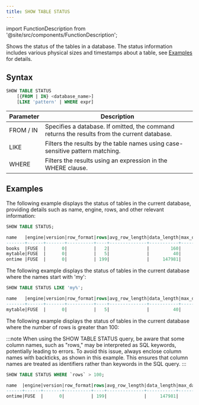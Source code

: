 ```yaml
---
title: SHOW TABLE STATUS
---
```

import FunctionDescription from '@site/src/components/FunctionDescription';

<FunctionDescription description="Introduced or updated: v1.2.131"/>

Shows the status of the tables in a database. The status information includes various physical sizes and timestamps about a table, see [Examples](#examples) for details.

## Syntax

```sql
SHOW TABLE STATUS
    [{FROM | IN} <database_name>]
    [LIKE 'pattern' | WHERE expr]
```

| Parameter | Description                                                                                                                 |
|-----------|-----------------------------------------------------------------------------------------------------------------------------|
| FROM / IN | Specifies a database. If omitted, the command returns the results from the current database.                                |
| LIKE      | Filters the results by the table names using case-sensitive pattern matching.                                                              |
| WHERE     | Filters the results using an expression in the WHERE clause.                                                                |

## Examples

The following example displays the status of tables in the current database, providing details such as name, engine, rows, and other relevant information:

```sql
SHOW TABLE STATUS;

name   |engine|version|row_format|rows|avg_row_length|data_length|max_data_length|index_length|data_free|auto_increment|create_time                  |update_time|check_time|collation|checksum|comment|cluster_by|
-------+------+-------+----------+----+--------------+-----------+---------------+------------+---------+--------------+-----------------------------+-----------+----------+---------+--------+-------+----------+
books  |FUSE  |      0|          |   2|              |        160|               |         713|         |              |2023-09-25 06:40:47.237 +0000|           |          |         |        |       |          |
mytable|FUSE  |      0|          |   5|              |         40|               |        1665|         |              |2023-08-28 07:53:05.455 +0000|           |          |         |        |       |((a + 1)) |
ontime |FUSE  |      0|          | 199|              |     147981|               |       22961|         |              |2023-09-19 07:04:06.414 +0000|           |          |         |        |       |          |
```

The following example displays the status of tables in the current database where the names start with 'my':

```sql
SHOW TABLE STATUS LIKE 'my%';

name   |engine|version|row_format|rows|avg_row_length|data_length|max_data_length|index_length|data_free|auto_increment|create_time                  |update_time|check_time|collation|checksum|comment|cluster_by|
-------+------+-------+----------+----+--------------+-----------+---------------+------------+---------+--------------+-----------------------------+-----------+----------+---------+--------+-------+----------+
mytable|FUSE  |      0|          |   5|              |         40|               |        1665|         |              |2023-08-28 07:53:05.455 +0000|           |          |         |        |       |((a + 1)) |
```

The following example displays the status of tables in the current database where the number of rows is greater than 100:

:::note
When using the SHOW TABLE STATUS query, be aware that some column names, such as "rows," may be interpreted as SQL keywords, potentially leading to errors. To avoid this issue, always enclose column names with backticks, as shown in this example. This ensures that column names are treated as identifiers rather than keywords in the SQL query.
:::

```sql
SHOW TABLE STATUS WHERE `rows` > 100;

name  |engine|version|row_format|rows|avg_row_length|data_length|max_data_length|index_length|data_free|auto_increment|create_time                  |update_time|check_time|collation|checksum|comment|cluster_by|
------+------+-------+----------+----+--------------+-----------+---------------+------------+---------+--------------+-----------------------------+-----------+----------+---------+--------+-------+----------+
ontime|FUSE  |      0|          | 199|              |     147981|               |       22961|         |              |2023-09-19 07:04:06.414 +0000|           |          |         |        |       |          |
```